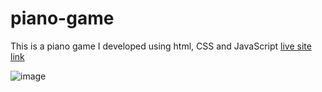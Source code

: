 # piano-game
This is a piano game I developed using html, CSS and JavaScript
[live site link](https://saifullah72437.github.io/piano-game/)

![image](https://github.com/user-attachments/assets/dc6b9b2e-5f46-43b5-916a-08666c0a976c)
